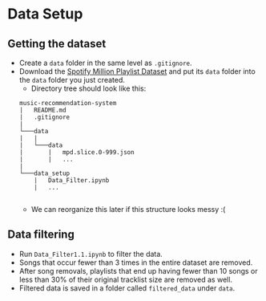 # Data Setup

## Getting the dataset
* Create a ```data``` folder in the same level as ```.gitignore```.
* Download the [Spotify Million Playlist Dataset](https://www.aicrowd.com/challenges/spotify-million-playlist-dataset-challenge#acknowledgments) and put its ```data``` folder into the ```data``` folder you just created.
    * Directory tree should look like this:
    ```
    music-recommendation-system
    |   README.md
    |   .gitignore
    |
    └───data
    |   |   
    |   └───data
    |       |   mpd.slice.0-999.json
    |       |   ...
    |
    └───data_setup
        |   Data_Filter.ipynb
        |   ...
        
    ```
    * We can reorganize this later if this structure looks messy :(

## Data filtering
* Run ```Data_Filter1.1.ipynb``` to filter the data.
* Songs that occur fewer than 3 times in the entire dataset are removed.
* After song removals, playlists that end up having fewer than 10 songs or less than 30% of their original tracklist size are removed as well.
* Filtered data is saved in a folder called ```filtered_data``` under ```data```.
